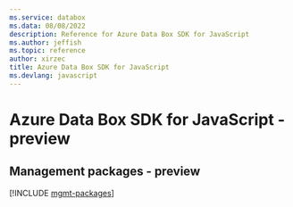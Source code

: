 ```yaml
---
ms.service: databox
ms.data: 08/08/2022
description: Reference for Azure Data Box SDK for JavaScript
ms.author: jeffish
ms.topic: reference
author: xirzec
title: Azure Data Box SDK for JavaScript
ms.devlang: javascript
---
```

# Azure Data Box SDK for JavaScript - preview

## Management packages - preview
[!INCLUDE [mgmt-packages](data-box-mgmt-index.md)]